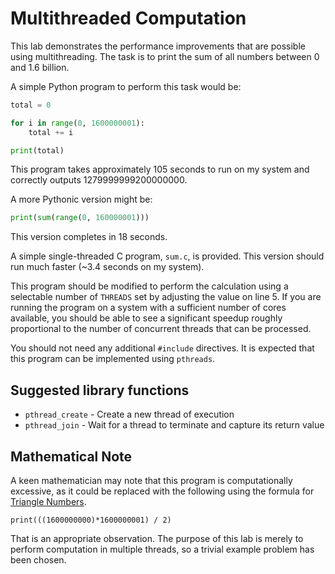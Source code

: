 Multithreaded Computation
=========================

This lab demonstrates the performance improvements that are possible using multithreading. The task is to print the sum of all numbers between 0 and 1.6 billion.

A simple Python program to perform this task would be:

```python
total = 0

for i in range(0, 1600000001):
    total += i

print(total)
```

This program takes approximately 105 seconds to run on my system and correctly outputs 1279999999200000000.

A more Pythonic version might be:

```python
print(sum(range(0, 160000001)))
```

This version completes in 18 seconds.

A simple single-threaded C program, `sum.c`, is provided. This version should run much faster (~3.4 seconds on my system).

This program should be modified to perform the calculation using a selectable number of `THREADS` set by adjusting the value on line 5. If you are running the program on a system with a sufficient number of cores available, you should be able to see a significant speedup roughly proportional to the number of concurrent threads that can be processed.

You should not need any additional `#include` directives. It is expected that this program can be implemented using `pthreads`.

Suggested library functions
---------------------------

- `pthread_create` - Create a new thread of execution
- `pthread_join` - Wait for a thread to terminate and capture its return value

Mathematical Note
-----------------

A keen mathematician may note that this program is computationally excessive, as it could be replaced with the following using the formula for [Triangle Numbers](https://en.wikipedia.org/wiki/Triangular_number).

```
print(((1600000000)*1600000001) / 2)
```

That is an appropriate observation. The purpose of this lab is merely to perform computation in multiple threads, so a trivial example problem has been chosen.
